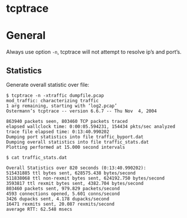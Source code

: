 # tcptrace

# General
Always use option `-n`, tcptrace will not attempt to resolve ip’s and port’s.

## Statistics

Generate overall statistic over file: 

    $ tcptrace -n -xtraffic dumpfile.pcap
    mod_traffic: characterizing traffic
    1 arg remaining, starting with ‘log2.pcap’
    Ostermann’s tcptrace -- version 6.6.7 -- Thu Nov  4, 2004

    863940 packets seen, 803460 TCP packets traced
    elapsed wallclock time: 0:00:05.594231, 154434 pkts/sec analyzed
    trace file elapsed time: 0:13:40.990202
    Dumping port statistics into file traffic_byport.dat
    Dumping overall statistics into file traffic_stats.dat
    Plotting performed at 15.000 second intervals

    $ cat traffic_stats.dat 

    Overall Statistics over 820 seconds (0:13:40.990202):
    515431885 ttl bytes sent, 628575.438 bytes/second
    511838068 ttl non-rexmit bytes sent, 624192.750 bytes/second
    3593817 ttl rexmit bytes sent, 4382.704 bytes/second
    803460 packets sent, 979.829 packets/second
    4593 connections opened, 5.601 conns/second
    3426 dupacks sent, 4.178 dupacks/second
    16471 rexmits sent, 20.087 rexmits/second
    average RTT: 62.548 msecs

